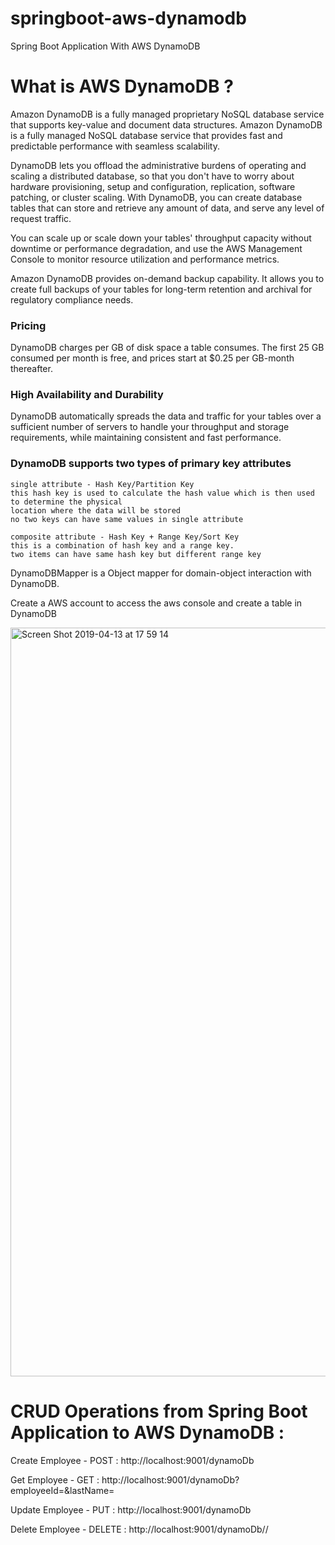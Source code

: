 # springboot-aws-dynamodb
Spring Boot Application With AWS DynamoDB 
# What is AWS DynamoDB ?
Amazon DynamoDB is a fully managed proprietary NoSQL database service that supports key-value and document data structures.
Amazon DynamoDB is a fully managed NoSQL database service that provides fast and predictable performance with seamless scalability. 

DynamoDB lets you offload the administrative burdens of operating and scaling a distributed database, so that you don't have to worry about hardware provisioning, setup and configuration, replication, software patching, or cluster scaling. 
With DynamoDB, you can create database tables that can store and retrieve any amount of data, and serve any level of request traffic. 

You can scale up or scale down your tables' throughput capacity without downtime or performance degradation, and use the AWS Management Console to monitor resource utilization and performance metrics.

Amazon DynamoDB provides on-demand backup capability. It allows you to create full backups of your tables for long-term retention and archival for regulatory compliance needs.

### Pricing
DynamoDB charges per GB of disk space a table consumes. The first 25 GB consumed per month is free, and prices start at $0.25 per GB-month thereafter.

### High Availability and Durability
DynamoDB automatically spreads the data and traffic for your tables over a sufficient number of servers to handle your throughput and storage requirements, while maintaining consistent and fast performance.

### DynamoDB supports two types of primary key attributes

``` 
single attribute - Hash Key/Partition Key
this hash key is used to calculate the hash value which is then used to determine the physical 
location where the data will be stored
no two keys can have same values in single attribute 

composite attribute - Hash Key + Range Key/Sort Key
this is a combination of hash key and a range key.
two items can have same hash key but different range key
```

DynamoDBMapper is a Object mapper for domain-object interaction with DynamoDB.

Create a AWS account to access the aws console and create a table in DynamoDB

<img width="1198" alt="Screen Shot 2019-04-13 at 17 59 14" src="https://user-images.githubusercontent.com/30971809/56082191-fccb0b00-5e15-11e9-8d79-9d533ccda9d3.png">

# CRUD Operations from Spring Boot Application to AWS DynamoDB :

Create Employee - POST : http://localhost:9001/dynamoDb

Get Employee - GET : http://localhost:9001/dynamoDb?employeeId=<ID>&lastName=<NAME>

Update Employee - PUT : http://localhost:9001/dynamoDb

Delete Employee - DELETE : http://localhost:9001/dynamoDb/<ID>/<NAME>

